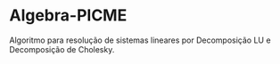 # Algebra-PICME
Algoritmo para resolução de sistemas lineares por Decomposição LU e Decomposição de Cholesky.
